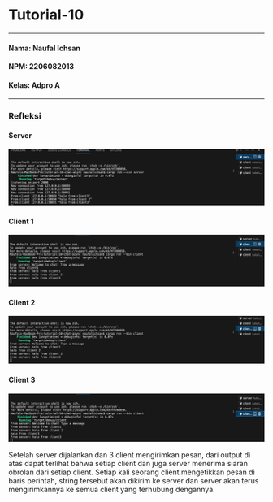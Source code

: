# Tutorial-10
---
#### Nama: Naufal Ichsan
#### NPM: 2206082013
#### Kelas: Adpro A
---
### Refleksi
#### Server
![server](assets/images/server.png)
#### Client 1
![client 1](assets/images/client1.png)
#### Client 2
![client 2](assets/images/client2.png)
#### Client 3
![client 3](assets/images/client3.png)

Setelah server dijalankan dan 3 client mengirimkan pesan, dari output di atas dapat terlihat bahwa setiap client dan juga server menerima siaran obrolan dari setiap client. Setiap kali seorang client mengetikkan pesan di baris perintah, string tersebut akan dikirim ke server dan server akan terus mengirimkannya ke semua client yang terhubung dengannya.


